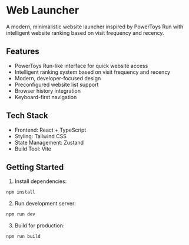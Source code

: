 # Web Launcher

A modern, minimalistic website launcher inspired by PowerToys Run with intelligent website ranking based on visit frequency and recency.

## Features
- PowerToys Run-like interface for quick website access
- Intelligent ranking system based on visit frequency and recency
- Modern, developer-focused design
- Preconfigured website list support
- Browser history integration
- Keyboard-first navigation

## Tech Stack
- Frontend: React + TypeScript
- Styling: Tailwind CSS
- State Management: Zustand
- Build Tool: Vite

## Getting Started
1. Install dependencies:
```bash
npm install
```

2. Run development server:
```bash
npm run dev
```

3. Build for production:
```bash
npm run build
```
